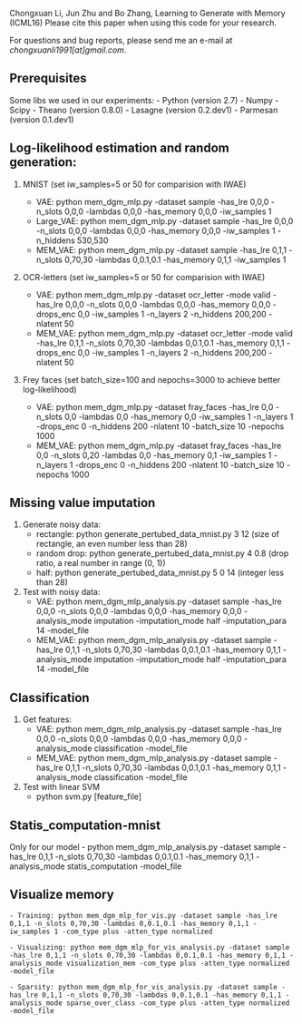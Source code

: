 Chongxuan Li, Jun Zhu and Bo Zhang, Learning to Generate with Memory (ICML16)
Please cite this paper when using this code for your research.

For questions and bug reports, please send me an e-mail at _chongxuanli1991[at]gmail.com_.


## Prerequisites
Some libs we used in our experiments:
    - Python (version 2.7)
    - Numpy
    - Scipy
    - Theano (version 0.8.0)
    - Lasagne (version 0.2.dev1)
    - Parmesan (version 0.1.dev1)

## Log-likelihood estimation and random generation:
1. MNIST (set iw_samples=5 or 50 for comparision with IWAE)
    - VAE: python mem_dgm_mlp.py -dataset sample -has_lre 0,0,0 -n_slots 0,0,0 -lambdas 0,0,0 -has_memory 0,0,0 -iw_samples 1
    - Large_VAE: python mem_dgm_mlp.py -dataset sample -has_lre 0,0,0 -n_slots 0,0,0 -lambdas 0,0,0 -has_memory 0,0,0 -iw_samples 1 -n_hiddens 530,530
    - MEM_VAE: python mem_dgm_mlp.py -dataset sample -has_lre 0,1,1 -n_slots 0,70,30 -lambdas 0,0.1,0.1 -has_memory 0,1,1 -iw_samples 1

2. OCR-letters (set iw_samples=5 or 50 for comparision with IWAE)
    - VAE: python mem_dgm_mlp.py -dataset ocr_letter -mode valid -has_lre 0,0,0 -n_slots 0,0,0 -lambdas 0,0,0 -has_memory 0,0,0 -drops_enc 0,0 -iw_samples 1 -n_layers 2 -n_hiddens 200,200 -nlatent 50
    - MEM_VAE: python mem_dgm_mlp.py -dataset ocr_letter -mode valid -has_lre 0,1,1 -n_slots 0,70,30 -lambdas 0,0.1,0.1 -has_memory 0,1,1 -drops_enc 0,0 -iw_samples 1 -n_layers 2 -n_hiddens 200,200 -nlatent 50

3. Frey faces (set batch_size=100 and nepochs=3000 to achieve better log-likelihood)
    - VAE: python mem_dgm_mlp.py -dataset fray_faces -has_lre 0,0 -n_slots 0,0 -lambdas 0,0 -has_memory 0,0 -iw_samples 1 -n_layers 1 -drops_enc 0 -n_hiddens 200 -nlatent 10 -batch_size 10 -nepochs 1000
    - MEM_VAE: python mem_dgm_mlp.py -dataset fray_faces -has_lre 0,0 -n_slots 0,20 -lambdas 0,0 -has_memory 0,1 -iw_samples 1 -n_layers 1 -drops_enc 0 -n_hiddens 200 -nlatent 10 -batch_size 10 -nepochs 1000

## Missing value imputation
1. Generate noisy data:
    - rectangle: python generate_pertubed_data_mnist.py 3 12 (size of rectangle, an even number less than 28)
    - random drop: python generate_pertubed_data_mnist.py 4 0.8 (drop ratio, a real number in range (0, 1))
    - half: python generate_pertubed_data_mnist.py 5 0 14 (integer less than 28)
2. Test with noisy data:    
    - VAE: python mem_dgm_mlp_analysis.py -dataset sample -has_lre 0,0,0 -n_slots 0,0,0 -lambdas 0,0,0 -has_memory 0,0,0 -analysis_mode imputation -imputation_mode half -imputation_para 14 -model_file
    - MEM_VAE: python mem_dgm_mlp_analysis.py -dataset sample -has_lre 0,1,1 -n_slots 0,70,30 -lambdas 0,0.1,0.1 -has_memory 0,1,1 -analysis_mode imputation -imputation_mode half -imputation_para 14 -model_file 

## Classification
1. Get features:
    - VAE: python mem_dgm_mlp_analysis.py -dataset sample -has_lre 0,0,0 -n_slots 0,0,0 -lambdas 0,0,0 -has_memory 0,0,0 -analysis_mode classification -model_file
    - MEM_VAE: python mem_dgm_mlp_analysis.py -dataset sample -has_lre 0,1,1 -n_slots 0,70,30 -lambdas 0,0.1,0.1 -has_memory 0,1,1 -analysis_mode classification -model_file
2. Test with linear SVM    
    - python svm.py [feature_file]

## Statis_computation-mnist
Only for our model
    - python mem_dgm_mlp_analysis.py -dataset sample -has_lre 0,1,1 -n_slots 0,70,30 -lambdas 0,0.1,0.1 -has_memory 0,1,1 -analysis_mode statis_computation -model_file

## Visualize memory
    - Training: python mem_dgm_mlp_for_vis.py -dataset sample -has_lre 0,1,1 -n_slots 0,70,30 -lambdas 0,0.1,0.1 -has_memory 0,1,1 -iw_samples 1 -com_type plus -atten_type normalized

    - Visualizing: python mem_dgm_mlp_for_vis_analysis.py -dataset sample -has_lre 0,1,1 -n_slots 0,70,30 -lambdas 0,0.1,0.1 -has_memory 0,1,1 -analysis_mode visualization_mem -com_type plus -atten_type normalized -model_file
    
    - Sparsity: python mem_dgm_mlp_for_vis_analysis.py -dataset sample -has_lre 0,1,1 -n_slots 0,70,30 -lambdas 0,0.1,0.1 -has_memory 0,1,1 -analysis_mode sparse_over_class -com_type plus -atten_type normalized -model_file